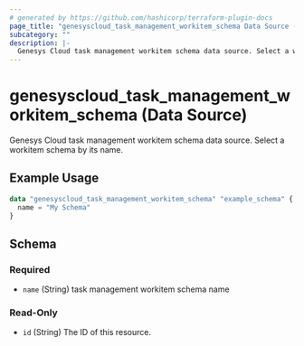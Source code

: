 ```yaml
---
# generated by https://github.com/hashicorp/terraform-plugin-docs
page_title: "genesyscloud_task_management_workitem_schema Data Source - terraform-provider-genesyscloud"
subcategory: ""
description: |-
  Genesys Cloud task management workitem schema data source. Select a workitem schema by its name.
---
```


# genesyscloud_task_management_workitem_schema (Data Source)

Genesys Cloud task management workitem schema data source. Select a workitem schema by its name.

## Example Usage

```terraform
data "genesyscloud_task_management_workitem_schema" "example_schema" {
  name = "My Schema"
}
```

<!-- schema generated by tfplugindocs -->
## Schema

### Required

- `name` (String) task management workitem schema name

### Read-Only

- `id` (String) The ID of this resource.
